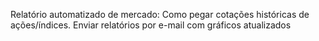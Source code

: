 Relatório automatizado de mercado: Como pegar cotações históricas de ações/índices. Enviar relatórios por e-mail com gráficos atualizados
